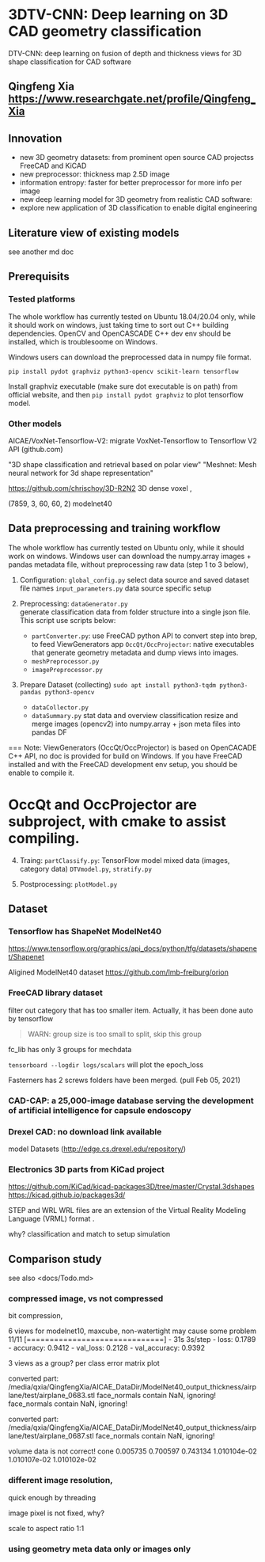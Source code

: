 # 3DTV-CNN: Deep learning on 3D CAD geometry classification

DTV-CNN: deep learning on fusion of depth and thickness views for 3D shape classification for CAD software

Qingfeng Xia
https://www.researchgate.net/profile/Qingfeng_Xia
---

## Innovation
+ new 3D geometry datasets: from prominent open source CAD projectss FreeCAD and KiCAD
+ new preprocessor: thickness map 2.5D image
+ information entropy: faster for better preprocessor for more info per image
+ new deep learning model for 3D geometry from realistic CAD software:  
+ explore new application of 3D classification to enable digital engineering

## Literature view of existing models

see another md doc

## Prerequisits

### Tested platforms
The whole workflow has currently tested on Ubuntu 18.04/20.04 only, while it should work on windows, just taking time to sort out C++ building dependencies. OpenCV and OpenCASCADE C++ dev env should be installed, which is troublesoome on Windows.  

Windows users can download the preprocessed data in numpy file format. 

`pip install pydot graphviz python3-opencv scikit-learn tensorflow`

Install graphviz executable (make sure dot executable is on path) from official website, and then `pip install pydot graphviz` to plot tensorflow model.



### Other models
AICAE/VoxNet-Tensorflow-V2: migrate VoxNet-Tensorflow to Tensorflow V2 API (github.com)

"3D shape classification and retrieval based on polar view"
"Meshnet: Mesh neural network for 3d shape representation"

https://github.com/chrischoy/3D-R2N2 3D dense voxel , 

(7859, 3, 60, 60, 2) modelnet40

## Data preprocessing and training workflow

The whole workflow has currently tested on Ubuntu only, while it should work on windows.  Windows user can download the numpy.array images + pandas metadata file, without preprocessing raw data (step 1 to 3 below), 

1. Configuration: `global_config.py` select data source and saved dataset file names
   `input_parameters.py` data source specific setup
    
2. Preprocessing: `dataGenerator.py`  
   generate classification data from folder structure into a single json file. 
   This script use scripts below:
   + `partConverter.py`: use FreeCAD python API to convert step into brep, to feed ViewGenerators app `OccQt/OccProjector`: native executables that generate geometry metadata and dump views into images. 
   + `meshPreprocessor.py`
   + `imagePreprocessor.py`

3. Prepare Dataset (collecting)
   `sudo apt install python3-tqdm python3-pandas python3-opencv`
   + `dataCollector.py`  
   + `dataSummary.py`  stat data and overview classification
   resize and merge images (opencv2) into numpy.array + json meta files into pandas DF

===
   Note: ViewGenerators (OccQt/OccProjector) is based on OpenCACADE C++ API, no doc is provided for build on Windows. If you have FreeCAD installed and with the FreeCAD development env setup, you should be enable to compile it.

   OccQt and OccProjector are subproject, with cmake to assist compiling. 
===   

4. Traing: `partClassify.py`: TensorFlow model mixed data (images, category data)
  `DTVmodel.py`, `stratify.py`

5. Postprocessing: `plotModel.py`


## Dataset

### Tensorflow has ShapeNet ModelNet40

https://www.tensorflow.org/graphics/api_docs/python/tfg/datasets/shapenet/Shapenet

Aligined ModelNet40 dataset
https://github.com/lmb-freiburg/orion

### FreeCAD library dataset
filter out category that has too smaller item. Actually, it has been done auto by tensorflow
> WARN: group size is too small to split, skip this group

fc_lib has only 3 groups for mechdata

`tensorboard --logdir logs/scalars`  will plot the epoch_loss 

Fasterners has 2 screws folders have been merged. (pull Feb 05, 2021)


### CAD-CAP: a 25,000-image database serving the development of artificial intelligence for capsule endoscopy

### Drexel CAD: no download link available
model Datasets (http://edge.cs.drexel.edu/repository/)

### Electronics 3D parts from KiCad project

https://github.com/KiCad/kicad-packages3D/tree/master/Crystal.3dshapes
https://kicad.github.io/packages3d/

STEP and WRL
WRL files are an extension of the Virtual Reality Modeling Language (VRML) format .

why? classification and match to setup simulation


## Comparison study

see also <docs/Todo.md>
### compressed image, vs not compressed

bit compression, 

6 views for modelnet10,  maxcube, 
non-watertight may cause some problem
11/11 [==============================] - 31s 3s/step - loss: 0.1789 - accuracy: 0.9412 - val_loss: 0.2128 - val_accuracy: 0.9392


3 views as a group?
per class error matrix plot

converted part: /media/qxia/QingfengXia/AICAE_DataDir/ModelNet40_output_thickness/airplane/test/airplane_0683.stl
face_normals contain NaN, ignoring!
face_normals contain NaN, ignoring!

converted part: /media/qxia/QingfengXia/AICAE_DataDir/ModelNet40_output_thickness/airplane/test/airplane_0687.stl
face_normals contain NaN, ignoring!

volume data is not correct!
cone                         0.005735            0.700597            0.743134          1.010104e-02        1.010107e-02          1.010102e-02

### different image resolution, 

quick enough by threading

image pixel is not fixed, why?

scale to aspect ratio 1:1

### using geometry meta data only or images only


